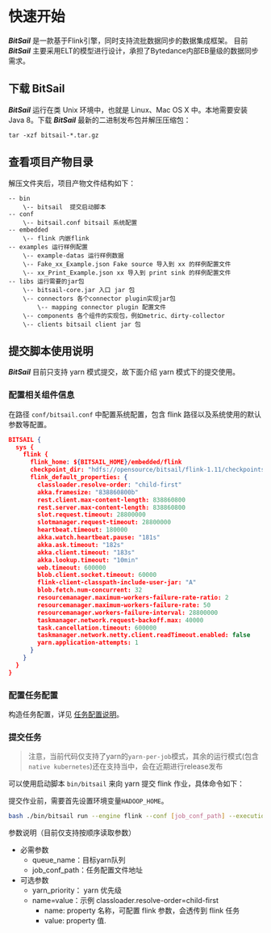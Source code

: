# 快速开始

***BitSail*** 是一款基于Flink引擎，同时支持流批数据同步的数据集成框架。
目前 ***BitSail*** 主要采用ELT的模型进行设计，承担了Bytedance内部EB量级的数据同步需求。

## 下载 BitSail

***BitSail*** 运行在类 Unix 环境中，也就是 Linux、Mac OS X 中。本地需要安装 Java 8。下载 ***BitSail*** 最新的二进制发布包并解压压缩包：

``` shell
tar -xzf bitsail-*.tar.gz
```

## 查看项目产物目录

解压文件夹后，项目产物文件结构如下：

``` simple
-- bin  
    \-- bitsail  提交启动脚本
-- conf
    \-- bitsail.conf bitsail 系统配置
-- embedded
    \-- flink 内嵌flink
-- examples 运行样例配置
    \-- example-datas 运行样例数据
    \-- Fake_xx_Example.json Fake source 导入到 xx 的样例配置文件
    \-- xx_Print_Example.json xx 导入到 print sink 的样例配置文件
-- libs 运行需要的jar包
    \-- bitsail-core.jar 入口 jar 包
    \-- connectors 各个connector plugin实现jar包
        \-- mapping connector plugin 配置文件
    \-- components 各个组件的实现包，例如metric、dirty-collector
    \-- clients bitsail client jar 包
```

## 提交脚本使用说明

***BitSail*** 目前只支持 yarn 模式提交，故下面介绍 yarn 模式下的提交使用。

### 配置相关组件信息

在路径 `conf/bitsail.conf` 中配置系统配置，包含 flink 路径以及系统使用的默认参数等配置。

``` json
BITSAIL {
  sys {
    flink {
      flink_home: ${BITSAIL_HOME}/embedded/flink
      checkpoint_dir: "hdfs://opensource/bitsail/flink-1.11/checkpoints/"
      flink_default_properties: {
        classloader.resolve-order: "child-first"
        akka.framesize: "838860800b"
        rest.client.max-content-length: 838860800
        rest.server.max-content-length: 838860800
        slot.request.timeout: 28800000
        slotmanager.request-timeout: 28800000
        heartbeat.timeout: 180000
        akka.watch.heartbeat.pause: "181s"
        akka.ask.timeout: "182s"
        akka.client.timeout: "183s"
        akka.lookup.timeout: "10min"
        web.timeout: 600000
        blob.client.socket.timeout: 60000
        flink-client-classpath-include-user-jar: "A"
        blob.fetch.num-concurrent: 32
        resourcemanager.maximum-workers-failure-rate-ratio: 2
        resourcemanager.maximum-workers-failure-rate: 50
        resourcemanager.workers-failure-interval: 28800000
        taskmanager.network.request-backoff.max: 40000
        task.cancellation.timeout: 600000
        taskmanager.network.netty.client.readTimeout.enabled: false
        yarn.application-attempts: 1
      }
    }
  }
}
```

### 配置任务配置

构造任务配置，详见 [任务配置说明](config_zh.md)。

### 提交任务
> 注意，当前代码仅支持了yarn的`yarn-per-job`模式，其余的运行模式(包含`native kubernetes`)还在支持当中，会在近期进行release发布

可以使用启动脚本 `bin/bitsail` 来向 yarn 提交 flink 作业，具体命令如下：

提交作业前，需要首先设置环境变量`HADOOP_HOME`。

``` bash
bash ./bin/bitsail run --engine flink --conf [job_conf_path] --execution-mode run --queue [queue_name] --deployment-mode yarn-per-job [--priority [yarn_priority] -p/--props [name=value]] 
```

参数说明（目前仅支持按顺序读取参数）

* 必需参数
  * queue_name：目标yarn队列
  * job_conf_path：任务配置文件地址
* 可选参数
  * yarn_priority： yarn 优先级
  * name=value：示例  classloader.resolve-order=child-first
    * name: property 名称，可配置 flink 参数，会透传到 flink 任务
    * value: property 值.